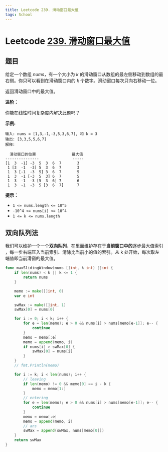 ```yaml
---
title: Leetcode 239. 滑动窗口最大值
tags: School
---
```




# Leetcode [239. 滑动窗口最大值](https://leetcode-cn.com/problems/sliding-window-maximum/)

## 题目

给定一个数组 *nums*，有一个大小为 *k* 的滑动窗口从数组的最左侧移动到数组的最右侧。你只可以看到在滑动窗口内的 *k* 个数字。滑动窗口每次只向右移动一位。

返回滑动窗口中的最大值。

**进阶：**

你能在线性时间复杂度内解决此题吗？

**示例:**

```
输入: nums = [1,3,-1,-3,5,3,6,7], 和 k = 3
输出: [3,3,5,5,6,7] 
解释: 

  滑动窗口的位置                最大值
---------------               -----
[1  3  -1] -3  5  3  6  7       3
 1 [3  -1  -3] 5  3  6  7       3
 1  3 [-1  -3  5] 3  6  7       5
 1  3  -1 [-3  5  3] 6  7       5
 1  3  -1  -3 [5  3  6] 7       6
 1  3  -1  -3  5 [3  6  7]      7
```

**提示：**

- `1 <= nums.length <= 10^5`
- `-10^4 <= nums[i] <= 10^4`
- `1 <= k <= nums.length`



## 双向队列法

我们可以维护一个一个**双向队列**，在里面维护存在于**当前窗口中的**逐步最大值索引 ，每一步右端压入当前索引、清除比当前小的值的索引。从 k 处开始，每次取左端值即当前滑窗的最大值。

```go
func maxSlidingWindow(nums []int, k int) []int {
    if len(nums) < k || k <= 1 {
        return nums
    }

    memo := make([]int, 0)
    var e int

    swMax := make([]int, 1)
    swMax[0] = nums[0]

    for i := 0; i < k; i++ {
        for e = len(memo); e > 0 && nums[i] > nums[memo[e-1]]; e-- {
            continue
        }
        memo = memo[:e]
        memo = append(memo, i)
        if nums[i] > swMax[0] {
            swMax[0] = nums[i]
        }
    }
    // fmt.Println(memo)

    for i := k; i < len(nums); i++ {
        // leaving
        if len(memo) != 0 && memo[0] == i - k {
            memo = memo[1:]
        }
        // entering
        for e = len(memo); e > 0 && nums[i] > nums[memo[e-1]]; e-- {
            continue
        }
        memo = memo[:e]
        memo = append(memo, i)
        // ans
        swMax = append(swMax, nums[memo[0]])
    }
    return swMax
}

```

